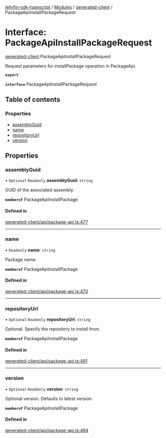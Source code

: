 [jellyfin-sdk-typescript](../README.md) / [Modules](../modules.md) / [generated-client](../modules/generated_client.md) / PackageApiInstallPackageRequest

# Interface: PackageApiInstallPackageRequest

[generated-client](../modules/generated_client.md).PackageApiInstallPackageRequest

Request parameters for installPackage operation in PackageApi.

**`export`**

**`interface`** PackageApiInstallPackageRequest

## Table of contents

### Properties

- [assemblyGuid](generated_client.PackageApiInstallPackageRequest.md#assemblyguid)
- [name](generated_client.PackageApiInstallPackageRequest.md#name)
- [repositoryUrl](generated_client.PackageApiInstallPackageRequest.md#repositoryurl)
- [version](generated_client.PackageApiInstallPackageRequest.md#version)

## Properties

### assemblyGuid

• `Optional` `Readonly` **assemblyGuid**: `string`

GUID of the associated assembly.

**`memberof`** PackageApiInstallPackage

#### Defined in

[generated-client/api/package-api.ts:477](https://github.com/thornbill/jellyfin-sdk-typescript/blob/0f61f16/src/generated-client/api/package-api.ts#L477)

___

### name

• `Readonly` **name**: `string`

Package name.

**`memberof`** PackageApiInstallPackage

#### Defined in

[generated-client/api/package-api.ts:470](https://github.com/thornbill/jellyfin-sdk-typescript/blob/0f61f16/src/generated-client/api/package-api.ts#L470)

___

### repositoryUrl

• `Optional` `Readonly` **repositoryUrl**: `string`

Optional. Specify the repository to install from.

**`memberof`** PackageApiInstallPackage

#### Defined in

[generated-client/api/package-api.ts:491](https://github.com/thornbill/jellyfin-sdk-typescript/blob/0f61f16/src/generated-client/api/package-api.ts#L491)

___

### version

• `Optional` `Readonly` **version**: `string`

Optional version. Defaults to latest version.

**`memberof`** PackageApiInstallPackage

#### Defined in

[generated-client/api/package-api.ts:484](https://github.com/thornbill/jellyfin-sdk-typescript/blob/0f61f16/src/generated-client/api/package-api.ts#L484)
